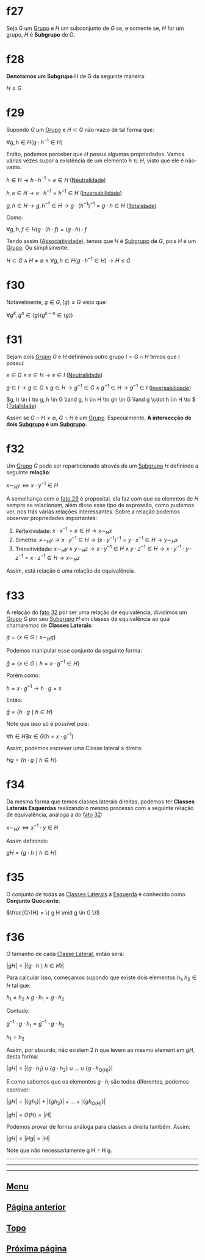 # f27

Seja $G$ um [Grupo](/page%201.md#f11) e $H$ um subconjunto de $G$ se, e somente se, $H$ for um grupo, $H$ é **Subgrupo** de G.

# f28

**Denotamos um Subgrupo** H de G da seguinte maneira:

$H \le G$

# f29

Supondo $G$ um [Grupo](/page%201.md#f11) e $H \subset G$ não-vazio de tal forma que:

$\forall g, h \in H (g \cdot h^{-1} \in H)$

Então, podemos perceber que $H$ possui algumas propriedades. Vamos várias vezes supor a existência de um elemento $h \in H$, visto que ele é não-vazio.

$h \in H \to h \cdot h^{-1} = e \in H$ ([Neutralidade](/page%201.md#f6))

$h, e \in H \to e \cdot h^{-1} = h^{-1} \in H$ ([Inversabilidade](/page%201.md#f9))

$g, h \in H \to g, h^{-1} \in H \to g \cdot (h^{-1})^{-1} = g \cdot h \in H$ ([Totalidade](/page%201.md#f1))

Como:

$\forall g, h, f \in H (g \cdot (h \cdot f) = (g \cdot h) \cdot f$

Tendo assim ([Associatividade](/page%201.md#f4)), temos que $H$ é [Subgrupo](#f27) de $G$, pois $H$ é um [Grupo](/page%201.md#f11). Ou simplismente:

$H \subset G \land H \ne \emptyset \land \forall g, h \in H (g \cdot h^{-1} \in H) \to H \le G$

# f30

Notavelmente, $g \in G, \langle g \rangle \le G$ visto que:

$\forall g^k, g^n \in \langle g \rangle (g^{k-n} \in \langle g \rangle)$

# f31

Sejam dois [Grupo](/page%201.md#f11) $G$ e $H$ definimos outro grupo $I = G \cap H$ temos que $I$ possui:

$e \in G \land e \in H \to e \in I$ ([Neutralidade](/page%201.md#f6))

$g \in I \to g \in G \land g \in H \to g^{-1} \in G \land g^{-1} \in H \to g^{-1} \in I$ ([Inversabilidade](/page%201.md#f9))

$g, h \in I \to g, h \in G \land g, h \in H \to gh \in G \land g \cdot h \in H \to $ ([Totalidade](/page%201.md#f1))

Assim se $G \cap H \ne \emptyset$, $G \cap H$ é um [Grupo](/page%201.md#f11). Especialmente, **A intersecção de dois [Subgrupo](#f27) é um [Subgrupo](#f27)**.

# f32

Um [Grupo](/page%201.md#f11) $G$ pode ser reparticionado através de um [Subgrupo](#f27) $H$ definindo a seguinte **relação**:

$x \sim_H y \iff x \cdot y^{-1} \in H$

A semelhança com o [fato 29](#f29) é proposital, ela faz com que os elemntos de $H$ sempre se relacionem, além disso esse tipo de expressão, como pudemos ver, nos trás várias relações interessantes.
Sobre a relação podemos observar propriedades importantes:

1. Reflexividade: $x \cdot x^{-1} = e \in H \to x \sim_H x$
2. Simetria: $x \sim_H y \to x \cdot y^{-1} \in H \to (x \cdot y^{-1})^{-1} = y \cdot x^{-1} \in H \to y \sim_H x$
3. Transitividade: $x \sim_H y \land y \sim_H z \to x \cdot y^{-1} \in H \land y \cdot z^{-1} \in H \to x \cdot y^{-1} \cdot y \cdot z^{-1} = x \cdot z^{-1} \in H \to x \sim_H z$

Assim, está relação é uma relação de equivalência.

# f33

A relação do [fato 32](#f32) por ser uma relação de equivalência, dividimos um [Grupo](/page%201.md#f11) $G$ por seu [Subgrupo](#f27) $H$ em classes de equivalência ao qual chamaremos de **Classes Laterais**:

$\bar g = \{ x \in G \mid x \sim_H g \}$

Podemos manipular esse conjunto da seguinte forma:

$\bar g = \{ x \in G \mid h = x \cdot g^{-1} \in H \}$

Porém como:

$h = x \cdot g^{-1} \to h \cdot g = x$

Então:

$\bar g = \{ h \cdot g \mid h \in H \}$

Note que isso só é possível pois:

$\forall h \in H \exists x \in G (h = x \cdot g^{-1})$

Assim, podemos escrever uma Classe lateral a direita:

$H g = \{ h \cdot g \mid h \in H \}$

# f34

Da mesma forma que temos classes laterais direitas, podemos ter **Classes Laterais Esquerdas** realizando o mesmo processo com a seguinte relação de equivalência, análoga a do [fato 32](#f32):

$x \sim_H y \iff x^{-1} \cdot y \in H$

Assim definindo:

$g H = \{ g \cdot h \mid h \in H \}$

# f35

O conjunto de todas as [Classes Laterais](#f33) a [Esquerda](#f34) é conhecido como **Conjunto Quociente**:

$\frac{G}{H} = \{ g H \mid g \in G \}$

# f36

O tamanho de cada [Classe Lateral](#f33), então será:

$|g H| = |\{g \cdot h \mid h \in H\}|$

Para calcular isso, começamos supondo que existe dois elementos $h_1, h_2 \in H$ tal que:

$h_1 \ne h_2 \land g \cdot h_1 = g \cdot h_2$

Contudo:

$g^{-1} \cdot g \cdot h_1 = g^{-1} \cdot g \cdot h_2$

$h_1 = h_2$

Assim, por absurdo, não existem 2 $h$ que levem ao mesmo element em $g H$, desta forma:

$|g H| = |\{ g \cdot h_1 \} \cup \{ g \cdot h_2 \} \cup ... \cup \{ g \cdot h_{O(H)} \}|$

E como sabemos que os elementos $g \cdot h_i$ são todos diferentes, podemos escrever:

$|g H| = |\{ g h_1 \}| + |\{ g h_2 \}| + ... + |\{ g h_{O(H)} \}|$

$|g H| = O(H) = |H|$

Podemos provar de forma análoga para classes a direita também. Assim:

$|g H| = |H g| = |H|$

Note que não necessariamente g H = H g.

---
---
---

## [Menu](/readme.md)

## [Página anterior](/page%202.md)

## [Topo](#f27)

## [Próxima página](/page%204.md)